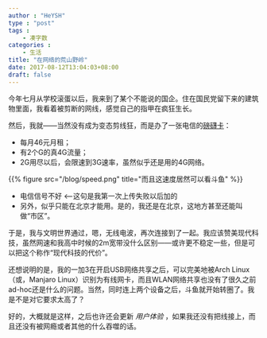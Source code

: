 ```yaml
---
author : "HeYSH"
type : "post"
tags :
    - 凑字数
categories :
    - 生活
title: "在网络的荒山野岭"
date: 2017-08-12T13:04:03+08:00
draft: false
---
```


今年七月从学校滚蛋以后，我来到了某个不能说的国企。住在国民党留下来的建筑物里面，我看着被剪断的网线，感觉自己的指甲在疯狂生长。

然后，我就——当然没有成为变态剪线狂，而是办了一张电信的[磅礴卡](http://item.jd.com/3509059.html#none)：

- 每月46元月租；
- 有2个G的真4G流量；
- 2G用尽以后，会限速到3G速率，虽然似乎还是用的4G网络。

{{% figure src="/blog/speed.png" title="而且这速度居然可以看斗鱼" %}}

- 电信信号不好  <--这句是我第一次上传失败以后加的
- 另外，似乎只能在北京才能用。是的，我还是在北京，这地方甚至还能叫做“市区”。

于是，我与文明世界通过，嗯，无线电波，再次连接到了一起。我应该赞美现代科技，虽然网速和我高中时候的2m宽带没什么区别——或许更不稳定一些，但是可以把这个称作“现代科技的代价”。

还想说明的是，我的一加3在开启USB网络共享之后，可以完美地被Arch Linux（或，Manjaro Linux）识别为有线网卡，而且WLAN网络共享也没有了很久之前ad-hoc还是什么的问题。当然，同时连上两个设备之后，斗鱼就开始转圈了。我是不是对它要求太高了？

好的，大概就是这样，之后也许还会更新 *用户体验* ，如果我还没有把线接上，而且还没有被网瘾或者其他的什么吞噬的话。
